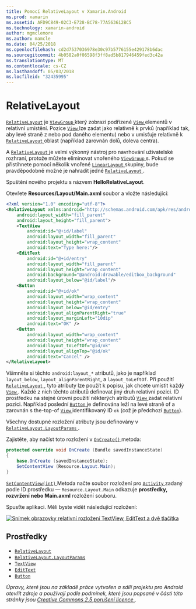 ```yaml
---
title: Pomocí RelativeLayout v Xamarin.Android
ms.prod: xamarin
ms.assetid: AFD9C849-02C3-E728-BC78-77A563612BC5
ms.technology: xamarin-android
author: mgmclemore
ms.author: mamcle
ms.date: 04/25/2018
ms.openlocfilehash: cd2d7537036978e30c97b5776155e429178b6dac
ms.sourcegitcommit: 4b0582a0f06598f3ff8ad5b817946459fed3c42a
ms.translationtype: MT
ms.contentlocale: cs-CZ
ms.lasthandoff: 05/03/2018
ms.locfileid: "32435995"
---
```

# <a name="relativelayout"></a>RelativeLayout

[`RelativeLayout`](https://developer.xamarin.com/api/type/Android.Widget.RelativeLayout/) je [ `ViewGroup` ](https://developer.xamarin.com/api/type/Android.Views.ViewGroup/) který zobrazí podřízené [ `View` ](https://developer.xamarin.com/api/type/Android.Views.View/) elementů v relativní umístění. Pozice [ `View` ](https://developer.xamarin.com/api/type/Android.Views.View/) lze zadat jako relativně k prvků (například tak, aby levé straně z nebo pod daného elementu) nebo v umisťuje relativně k [ `RelativeLayout` ](https://developer.xamarin.com/api/type/Android.Widget.RelativeLayout/) oblast (například zarovnán dolů, doleva centra).

A [ `RelativeLayout` ](https://developer.xamarin.com/api/type/Android.Widget.RelativeLayout/) je velmi výkonný nástroj pro navrhování uživatelské rozhraní, protože můžete eliminovat vnořeného [ `ViewGroup` ](https://developer.xamarin.com/api/type/Android.Views.ViewGroup/)s. Pokud se přistihnete pomocí několik vnořené [ `LinearLayout` ](https://developer.xamarin.com/api/type/Android.Widget.LinearLayout/) skupiny, bude pravděpodobně možné je nahradit jedné [ `RelativeLayout` ](https://developer.xamarin.com/api/type/Android.Widget.RelativeLayout/).

Spuštění nového projektu s názvem **HelloRelativeLayout**.

Otevřete **Resources/Layout/Main.axml** soubor a vložte následující:

```xml
<?xml version="1.0" encoding="utf-8"?>
<RelativeLayout xmlns:android="http://schemas.android.com/apk/res/android"
    android:layout_width="fill_parent"
    android:layout_height="fill_parent">
    <TextView
        android:id="@+id/label"
        android:layout_width="fill_parent"
        android:layout_height="wrap_content"
        android:text="Type here:"/>
    <EditText
        android:id="@+id/entry"
        android:layout_width="fill_parent"
        android:layout_height="wrap_content"
        android:background="@android:drawable/editbox_background"
        android:layout_below="@id/label"/>
    <Button
        android:id="@+id/ok"
        android:layout_width="wrap_content"
        android:layout_height="wrap_content"
        android:layout_below="@id/entry"
        android:layout_alignParentRight="true"
        android:layout_marginLeft="10dip"
        android:text="OK" />
    <Button
        android:layout_width="wrap_content"
        android:layout_height="wrap_content"
        android:layout_toLeftOf="@id/ok"
        android:layout_alignTop="@id/ok"
        android:text="Cancel" />
</RelativeLayout>
```

Všimněte si těchto `android:layout_*` atributů, jako je například `layout_below`, `layout_alignParentRight`, a `layout_toLeftOf`.
Při použití [ `RelativeLayout` ](https://developer.xamarin.com/api/type/Android.Widget.RelativeLayout/), tyto atributy lze použít k popisu, jak chcete umístit každý [ `View` ](https://developer.xamarin.com/api/type/Android.Views.View/). Každé z nich těchto atributů definovat jiný druh relativní pozici. ID prostředku na stejné úrovni použití některých atributů [ `View` ](https://developer.xamarin.com/api/type/Android.Views.View/) zadat relativní pozici. Například poslední [ `Button` ](https://developer.xamarin.com/api/type/Android.Widget.Button/) je definována leží na levé straně of a zarovnán s the-top-of [ `View` ](https://developer.xamarin.com/api/type/Android.Views.View/) identifikovaný ID `ok` (což je předchozí [`Button`](https://developer.xamarin.com/api/type/Android.Widget.Button/)).

Všechny dostupné rozložení atributy jsou definovány v [ `RelativeLayout.LayoutParams` ](https://developer.xamarin.com/api/type/Android.Widget.RelativeLayout+LayoutParams/).

Zajistěte, aby načíst toto rozložení v [ `OnCreate()` ](https://developer.xamarin.com/api/member/Android.App.Activity.OnCreate/p/Android.OS.Bundle/) metoda:

```csharp
protected override void OnCreate (Bundle savedInstanceState)
{
    base.OnCreate (savedInstanceState);
    SetContentView (Resource.Layout.Main);
}
```

[ `SetContentView(int)` ](https://developer.xamarin.com/api/member/Android.App.Activity.SetContentView/p/System.Int32/) Metoda načte soubor rozložení pro [ `Activity` ](https://developer.xamarin.com/api/type/Android.App.Activity/)zadaný podle ID prostředku &mdash; `Resource.Layout.Main` odkazuje **prostředky, rozvržení nebo Main.axml** rozložení souboru.

Spusťte aplikaci. Měli byste vidět následující rozložení:

[![Snímek obrazovky relativní rozložení TextView, EditText a dvě tlačítka](relative-layout-images/helloviews2.png)](relative-layout-images/helloviews2.png#lightbox)


## <a name="resources"></a>Prostředky

-   [`RelativeLayout`](https://developer.xamarin.com/api/type/Android.Widget.RelativeLayout/)
-   [`RelativeLayout.LayoutParams`](https://developer.xamarin.com/api/type/Android.Widget.RelativeLayout+LayoutParams/)
-   [`TextView`](https://developer.xamarin.com/api/type/Android.Widget.TextView/)
-   [`EditText`](https://developer.xamarin.com/api/type/Android.Widget.EditText/)
-   [`Button`](https://developer.xamarin.com/api/type/Android.Widget.Button/)


*Úpravy, které jsou na základě práce vytvořen a sdílí projektu pro Android otevřít zdroje a používají podle podmínek, které jsou popsané v části této stránky jsou*
[*Creative Commons 2.5 porušení licence* ](http://creativecommons.org/licenses/by/2.5/).

